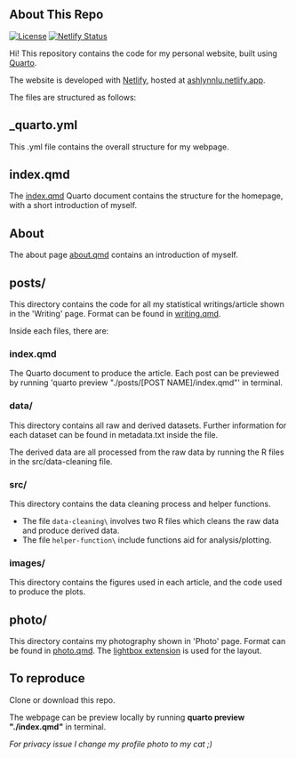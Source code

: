 ## About This Repo 

<!-- badges: start -->
[![License](https://img.shields.io/github/license/mcanouil/mickael.canouil.fr)](LICENSE)
[![Netlify Status](https://api.netlify.com/api/v1/badges/6cd93e0e-b6cc-4e0c-900a-e0c09f7c1ec0/deploy-status)](https://app.netlify.com/sites/ashlynnlu/deploys)
<!-- badges: end -->


Hi! This repository contains the code for my personal website, built using [Quarto](https://quarto.org). 

The website is developed with [Netlify](https://app.netlify.com/), hosted at [ashlynnlu.netlify.app](https://ashlynnlu.netlify.app).


The files are structured as follows:

## _quarto.yml

This .yml file contains the overall structure for my webpage. 

## index.qmd

The [index.qmd](index.qmd) Quarto document contains the structure for the homepage, with a short introduction of myself.

## About

The about page [about.qmd](about.qmd) contains an introduction of myself. 

## posts/

This directory contains the code for all my statistical writings/article shown in the 'Writing' page. Format can be found in [writing.qmd](writing.qmd).

Inside each files, there are:

### index.qmd 
The Quarto document to produce the article. Each post can be previewed by running 'quarto preview "./posts/[POST NAME]/index.qmd"' in terminal.

### data/

This directory contains all raw and derived datasets. Further information for each dataset can be found in metadata.txt inside the file.

The derived data are all processed from the raw data by running the R files in the src/data-cleaning file. 

### src/

This directory contains the data cleaning process and helper functions. 

- The file `data-cleaning\` involves two R files which cleans the raw data and produce derived data.
- The file `helper-function\` include functions aid for analysis/plotting.

### images/

This directory contains the figures used in each article, and the code used to produce the plots. 


## photo/

This directory contains my photography shown in 'Photo' page. Format can be found in [photo.qmd](photo.qmd). The [lightbox extension](https://github.com/quarto-ext/lightbox) is used for the layout.


## To reproduce

Clone or download this repo.

The webpage can be preview locally by running **quarto preview "./index.qmd"** in terminal.

*For privacy issue I change my profile photo to my cat ;)*